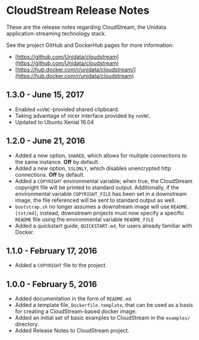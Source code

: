 CloudStream Release Notes
========================

These are the release notes regarding CloudStream, the Unidata application-streaming technology stack.

See the project GitHub and DockerHub pages for more information:

* [https://github.com/Unidata/cloudstream](https://github.com/Unidata/cloudstream)
* [https://hub.docker.com/r/unidata/cloudstream/](https://hub.docker.com/r/unidata/cloudstream)

## 1.3.0 - June 15, 2017

* Enabled `noVNC`-provided shared clipboard.
* Taking advantage of nicer interface provided by `noVNC`.
* Updated to Ubuntu Xenial 16.04

## 1.2.0 - June 21, 2016

* Added a new option, `SHARED`, which allows for multiple connections to the same instance. **Off** by default.
* Added a new option, `SSLONLY`, which disables unencrypted http connections. **Off** by default.
* Added a `COPYRIGHT` environmental variable; when true, the CloudStream copyright file will be printed to standard output. Additionally, if the environmental variable `COPYRIGHT_FILE` has been set in a downstream image, the file referenced will be sent to standard output as well.
* `bootstrap.sh` no longer assumes a downstream image will use `README.[txt/md]`; instead, downstream projects must now specify a specific `README` file using the environmental variable `README_FILE`
* Added a quickstart guide, `QUICKSTART.md`, for users already familiar with Docker.

## 1.1.0 - February 17, 2016

* Added a `COPYRIGHT` file to the project.

## 1.0.0 - February 5, 2016

* Added documentation in the form of `README.md`.
* Added a template file, `Dockerfile.template`, that can be used as a basis for creating a CloudStream-based docker image.
* Added an initial set of basic examples to CloudStream in the `examples/` directory.
* Added Release Notes to CloudStream project.
